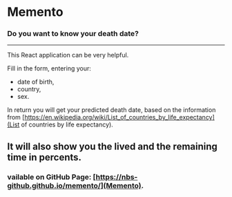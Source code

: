 # Memento
### Do you want to know your death date?
---
This React application can be very helpful.

Fill in the form, entering your:
- date of birth,
- country,
- sex.

In return you will get your predicted death date, based on the information from [https://en.wikipedia.org/wiki/List_of_countries_by_life_expectancy](List of countries by life expectancy).

It will also show you the lived and the remaining time in percents.
---
### vailable on GitHub Page: [https://nbs-github.github.io/memento/](Memento).
